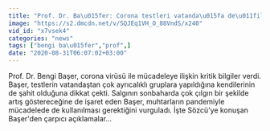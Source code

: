 ```yaml
---
title: "Prof. Dr. Ba\u015fer: Corona testleri vatanda\u015fa de\u011fil, ayr\u0131cal\u0131kl\u0131 gruplara yap\u0131l\u0131yor"
image: "https://s2.dmcdn.net/v/SQJEq1VH_O_88VndS/x240"
vid_id: "x7vsek4"
categories: "news"
tags: ["bengi ba\u015fer","prof",]
date: "2020-08-31T06:07:02+03:00"
---
```

Prof. Dr. Bengi Başer, corona virüsü ile mücadeleye ilişkin kritik bilgiler verdi. Başer, testlerin vatandaştan çok ayrıcalıklı gruplara yapıldığına kendilerinin de şahit olduğuna dikkat çekti. Salgının sonbaharda çok çılgın bir şekilde artış göstereceğine de işaret eden Başer, muhtarların pandemiyle mücadelede de kullanılması gerektiğini vurguladı. İşte Sözcü’ye konuşan Başer'den çarpıcı açıklamalar...
